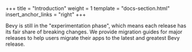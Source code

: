 +++
title = "Introduction"
weight = 1
template = "docs-section.html"
insert_anchor_links = "right"
+++

Bevy is still in the "experimentation phase", which means each release has its fair share of breaking changes. We provide migration guides for major releases to help users migrate their apps to the latest and greatest Bevy release.
